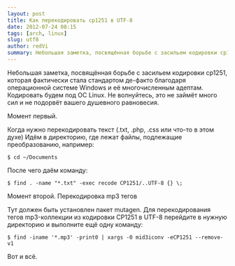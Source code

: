 ```yaml
---
layout: post
title: Как перекодировать cp1251 в UTF-8
date: 2012-07-24 08:15
tags: [arch, linux]
slug: utf8
author: redVi
summary: Небольшая заметка, посвящённая борьбе с засильем кодировки cp1251, которая фактически стала стандартом де-факто благодаря операционной системе Windows и её многочисленным адептам.
---
```


Небольшая заметка, посвящённая борьбе с засильем кодировки cp1251, которая фактически стала стандартом де-факто благодаря операционной системе Windows и её многочисленным адептам. Кодировать будем под ОС Linux. Не волнуйтесь, это не займёт много сил и не подорвёт вашего душевного равновесия.

Момент первый.

Когда нужно перекодировать текст (.txt, .php, .css или что-то в этом духе)
Идём в директорию, где лежат файлы, подлежащие преобразованию, например:

```console
$ cd ~/Documents
```

После чего даём команду:

```console
$ find . -name "*.txt" -exec recode CP1251/..UTF-8 {} \;
```

Момент второй. Перекодировка mp3 тегов

Тут должен быть установлен пакет mutagen. Для перекодирования тегов mp3-коллекции из кодировки CP1251 в UTF-8 перейдите в нужную директорию и выполните ещё одну команду:

```console
$ find -iname '*.mp3' -print0 | xargs -0 mid3iconv -eCP1251 --remove-v1
```

Вот и всё.
